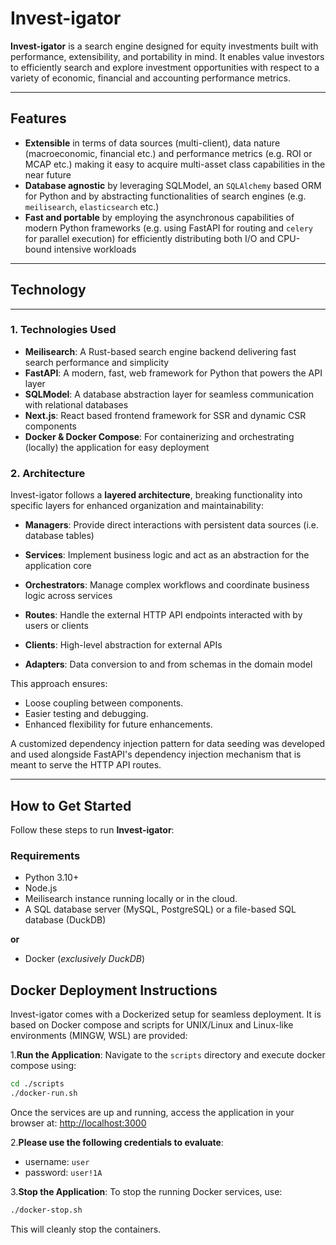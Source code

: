 # Invest-igator

**Invest-igator** is a search engine designed for equity investments built with
performance, extensibility, and portability in mind. It enables value investors to efficiently search and explore
investment
opportunities with respect to a variety of economic, financial and accounting performance metrics.

---

## Features

- **Extensible** in terms of data sources (multi-client), data nature (macroeconomic, financial etc.) and performance
  metrics (e.g. ROI or MCAP etc.) making it easy to acquire multi-asset class capabilities in the near future
- **Database agnostic** by leveraging SQLModel, an `SQLAlchemy` based ORM for Python and by abstracting functionalities
  of
  search engines (e.g. `meilisearch`, `elasticsearch` etc.)
- **Fast and portable** by employing the asynchronous capabilities of modern Python frameworks (e.g. using FastAPI for
  routing and `celery` for parallel execution) for efficiently distributing both I/O and CPU-bound intensive workloads

---

## Technology

---

### 1. **Technologies Used**

- **Meilisearch**: A Rust-based search engine backend delivering fast search performance and simplicity
- **FastAPI**: A modern, fast, web framework for Python that powers the API layer
- **SQLModel**: A database abstraction layer for seamless communication with relational databases
- **Next.js**: React based frontend framework for SSR and dynamic CSR components
- **Docker & Docker Compose**: For containerizing and orchestrating (locally) the application for easy deployment

### 2. **Architecture**

Invest-igator follows a **layered architecture**, breaking functionality into specific layers for enhanced organization
and maintainability:

- **Managers**: Provide direct interactions with persistent data sources (i.e. database tables)
- **Services**: Implement business logic and act as an abstraction for the application core
- **Orchestrators**: Manage complex workflows and coordinate business logic across services

- **Routes**: Handle the external HTTP API endpoints interacted with by users or clients
- **Clients**: High-level abstraction for external APIs
- **Adapters**: Data conversion to and from schemas in the domain model

This approach ensures:

- Loose coupling between components.
- Easier testing and debugging.
- Enhanced flexibility for future enhancements.

A customized dependency injection pattern for data seeding was developed and used alongside FastAPI's dependency
injection
mechanism that is meant to serve the HTTP API routes.

---

## **How to Get Started**

Follow these steps to run **Invest-igator**:

### **Requirements**

- Python 3.10+
- Node.js
- Meilisearch instance running locally or in the cloud.
- A SQL database server (MySQL, PostgreSQL) or a file-based SQL database (DuckDB)

**or**

- Docker (_exclusively DuckDB_)

## **Docker Deployment Instructions**

Invest-igator comes with a Dockerized setup for seamless deployment. It is based on Docker compose and scripts for
UNIX/Linux and Linux-like environments (MINGW, WSL) are provided:

1.**Run the Application**:
Navigate to the `scripts` directory and execute docker compose using:

   ```bash
   cd ./scripts
   ./docker-run.sh
   ```

Once the services are up and running, access the application in your browser at:
[http://localhost:3000](http://localhost:3000)

2.**Please use the following credentials to evaluate**:

* username: `user`
* password: `user!1A`

3.**Stop the Application**:
To stop the running Docker services, use:

   ```bash
   ./docker-stop.sh
   ```

This will cleanly stop the containers.
